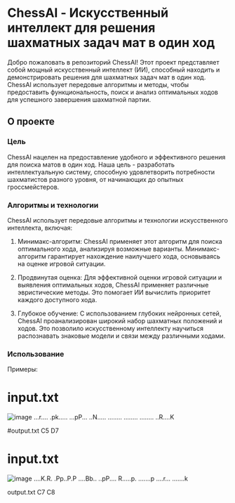 # ChessAI - Искусственный интеллект для решения шахматных задач мат в один ход

Добро пожаловать в репозиторий ChessAI! Этот проект представляет собой мощный искусственный интеллект (ИИ), способный находить и демонстрировать решения для шахматных задач мат в один ход. ChessAI использует передовые алгоритмы и методы, чтобы предоставить функциональность, поиск и анализ оптимальных ходов для успешного завершения шахматной партии.

## О проекте

### Цель

ChessAI нацелен на предоставление удобного и эффективного решения для поиска матов в один ход. Наша цель - разработать интеллектуальную систему, способную удовлетворить потребности шахматистов разного уровня, от начинающих до опытных гроссмейстеров.

### Алгоритмы и технологии

ChessAI использует передовые алгоритмы и технологии искусственного интеллекта, включая:

1. Минимакс-алгоритм: ChessAI применяет этот алгоритм для поиска оптимального хода, анализируя возможные варианты. Минимакс-алгоритм гарантирует нахождение наилучшего хода, основываясь на оценке игровой ситуации.

2. Продвинутая оценка: Для эффективной оценки игровой ситуации и выявления оптимальных ходов, ChessAI применяет различные эвристические методы. Это помогает ИИ вычислить приоритет каждого доступного хода.

3. Глубокое обучение: С использованием глубоких нейронных сетей, ChessAI проанализирован широкий набор шахматных положений и ходов. Это позволило искусственному интеллекту научиться распознавать знаковые модели и связи между различными ходами.

### Использование

Примеры:
#	input.txt
![image](https://github.com/user-attachments/assets/c4fa405c-6a8c-498b-a226-6710e5cf7eea)
...r....
.pk.....
...pP...
..N.....
........
........
........
..R....K

#output.txt
C5 D7


#	input.txt
![image](https://github.com/user-attachments/assets/d2e6a59b-c73b-4216-9df9-e5fa4dde93b9)
....K.R.
.Pp..P.P
....Bb..
..pP....
R.....p.
.......p
....r...
.......k

output.txt
C7 C8
